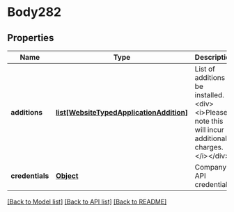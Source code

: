 # Body282

## Properties
Name | Type | Description | Notes
------------ | ------------- | ------------- | -------------
**additions** | [**list[WebsiteTypedApplicationAddition]**](WebsiteTypedApplicationAddition.md) | List of additions to be installed.&lt;div&gt;&lt;i&gt;Please note this will incur additional charges.&lt;/i&gt;&lt;/div&gt; | 
**credentials** | [**Object**](Object.md) | Company API credentials | 

[[Back to Model list]](../README.md#documentation-for-models) [[Back to API list]](../README.md#documentation-for-api-endpoints) [[Back to README]](../README.md)

